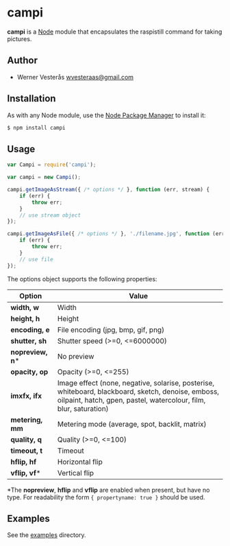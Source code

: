 campi
=====

**campi** is a [Node](http://nodejs.org/) module that encapsulates the raspistill command for taking pictures.

## Author
  - Werner Vesterås <wvesteraas@gmail.com>

## Installation
As with any Node module, use the [Node Package Manager](https://www.npmjs.com/) to install it:

```bash
$ npm install campi
```

## Usage

```javascript
var Campi = require('campi');

var campi = new Campi();

campi.getImageAsStream({ /* options */ }, function (err, stream) {
    if (err) {
        throw err;
    }
    // use stream object
});

campi.getImageAsFile({ /* options */ }, './filename.jpg', function (err) {
    if (err) {
        throw err;
    }
    // use file
});
```

The options object supports the following properties:

Option | Value
--- | ---
**width, w** | Width
**height, h** | Height
**encoding, e** | File encoding (jpg, bmp, gif, png)
**shutter, sh** | Shutter speed (>=0, <=6000000)
**nopreview, n*** | No preview
**opacity, op** | Opacity (>=0, <=255)
**imxfx, ifx** | Image effect (none, negative, solarise, posterise, whiteboard, blackboard, sketch, denoise, emboss, oilpaint, hatch, gpen, pastel, watercolour, film, blur, saturation)
**metering, mm** | Metering mode (average, spot, backlit, matrix)
**quality, q** | Quality (>=0, <=100)
**timeout, t** | Timeout
**hflip, hf** | Horizontal flip
**vflip, vf*** | Vertical flip

\*The **nopreview**, **hflip** and **vflip** are enabled when present, but have no type. For readability the form `{ propertyname: true }` should be used.

## Examples

See the [examples](https://github.com/vesteraas/campi/tree/master/examples) directory.
